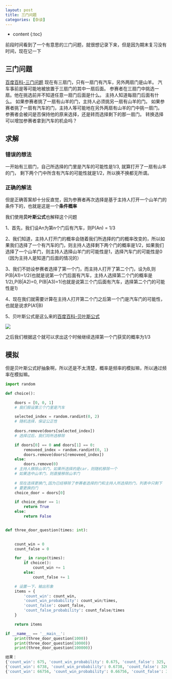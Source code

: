 ```yaml
---
layout: post
title: 三门问题
categories: [杂谈]
---
```


* content
{:toc}

前段时间看到了一个有意思的三门问题，就很想记录下来，但是因为期末复习没有时间，现在记一下

## 三门问题
[百度百科-三门问题](https://baike.baidu.com/item/三门问题)
现在有三扇门，只有一扇门有汽车，另外两扇门是山羊。
汽车事前是等可能地被放置于三扇门的其中一扇后面。
参赛者在三扇门中挑选一扇。他在挑选前并不知道任意一扇门后面是什么。
主持人知道每扇门后面有什么。
如果参赛者挑了一扇有山羊的门，主持人必须挑另一扇有山羊的门。
如果参赛者挑了一扇有汽车的门，主持人等可能地在另外两扇有山羊的门中挑一扇门。
参赛者会被问是否保持他的原来选择，还是转而选择剩下的那一扇门。
转换选择可以增加参赛者拿到汽车的机会吗？

## 求解

### 错误的想法
一开始有三扇门，自己所选择的门里是汽车的可能性是1/3, 就算打开了一扇有山羊的门， 剩下两个门中所含有汽车的可能性就是1/2，所以换不换都无所谓。

### 正确的解法

但是正确答案却十分反直觉，因为参赛者再次选择是基于主持人打开一个山羊门的条件下的，也就是这是一个**条件概率**

我们使用**贝叶斯公式**也解释这个问题

1、首先，我们设An为第n个门后有汽车，则P(An) = 1/3

2、我们知道，主持人打开门的概率会随着我们所选择的门的概率改变的，所以如果我们选择了一个有汽车的门，则主持人选择剩下两个门的概率是1/2，如果我们选择了一个山羊门，则主持人选择山羊门的可能性是1，选择汽车门的可能性是0（因为主持人是知道门后面的情况的）

3、我们不妨设参赛者选择了第一个门，而主持人打开了第二个门，设为B,则P(B\|A1)=1/2(也就是说第一个门后面有汽车，主持人选择第二个门的概率是1/2),P(B\|A2)=0, P(B\|A3)=1(也就是说第三个门后面有汽车，选择第二个门的可能性是1)

4、现在我们就需要计算在主持人打开第二个门之后第一个门是汽车门的可能性，也就是说求P(A1\|B)

5、贝叶斯公式是这么来的[百度百科-贝叶斯公式](https://baike.baidu.com/item/贝叶斯公式)

![](2019-10-16-22-46-40.png)

之后我们根据这个就可以求出这个时候继续选择第一个门获奖的概率为1/3


## 模拟

但是贝叶斯公式好抽象啊，所以还是不太清楚，概率是频率的模拟嘛，所以通过频率在模拟嘛。

```python
import random

def choice():

    doors = [0, 0, 1]
    # 我们假设第三个门里是汽车

    selected_index = random.randint(0, 2)
    # 随机选择，保证公正性
    
    doors.remove(doors[selected_index])
    # 选择过后，我们将所选移除

    if doors[0] == 0 and doors[1] == 0:
        removeed_index = random.randint(0, 1)
        doors.remove(doors[removeed_index])
    else:
        doors.remove(0)
    # 主持人移除山羊门，如果所选择的是car，则随机移除一个
    # 如果选中山羊门，则直接移除山羊门
    
    # 现在选择更换门,因为已经移除了参赛者选择的门和主持人所选择的门，列表中只剩下
    # 要更换的门
    choice_door = doors[0]

    if choice_door == 1:
        return True
    else:
        return False


def three_door_question(times: int):
    

    count_win = 0
    count_false = 0

    for _ in range(times):
        if choice():
            count_win += 1
        else:
            count_false += 1

    # 设置一下，输出形象
    items = {
        'count_win': count_win, 
        'count_win_probability': count_win/times, 
        'count_false': count_false,
        'count_false_probability': count_false/times
    }

    return items

if __name__ == '__main__':
    print(three_door_question(1000))
    print(three_door_question(10000))
    print(three_door_question(100000))

```
```python
结果：
{'count_win': 675, 'count_win_probability': 0.675, 'count_false': 325, 'count_false_probability': 0.325}
{'count_win': 6738, 'count_win_probability': 0.6738, 'count_false': 3262, 'count_false_probability': 0.3262}
{'count_win': 66756, 'count_win_probability': 0.66756, 'count_false': 33244, 'count_false_probability': 0.33244}
```

